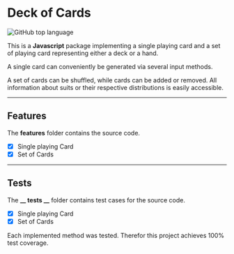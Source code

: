 # Deck of Cards

![GitHub top language](https://img.shields.io/github/languages/top/jfklorenz/package-bridge)

This is a **Javascript** package implementing a single playing card and a set of playing card representing either a deck or a hand.

A single card can conveniently be generated via several input methods.

A set of cards can be shuffled, while cards can be added or removed. All information about suits or their respective distributions is easily accessible.

---

## Features
The **features** folder contains the source code.

- [x] Single playing Card
- [x] Set of Cards

---

## Tests
The **__ tests __** folder contains test cases for the source code.

- [x] Single playing Card
- [x] Set of Cards

Each implemented method was tested. Therefor this project achieves 100% test coverage.
